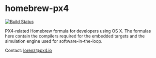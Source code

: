 homebrew-px4
============
[![Build Status](https://travis-ci.org/PX4/homebrew-px4.svg?branch=master)](https://travis-ci.org/PX4/homebrew-px4)

PX4-related Homebrew formula for developers using OS X. The formulas here contain the compilers required for the embedded targets and the simulation engine used for software-in-the-loop.

Contact: lorenz@px4.io
